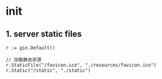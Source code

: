 # init

## 1. server static files

```golang
r := gin.Default()

// 加载静态资源
r.StaticFile("/favicon.ico", "./resources/favicon.ico")
r.Static("/static", "./static")
```